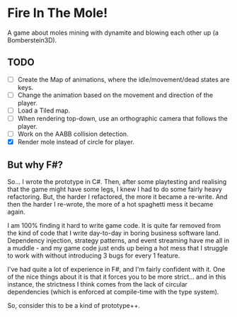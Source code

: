 # Fire In The Mole!
A game about moles mining with dynamite and blowing each other up (a Bomberstein3D).

## TODO
 - [ ] Create the Map of animations, where the idle/movement/dead states are keys.
 - [ ] Change the animation based on the movement and direction of the player.
 - [ ] Load a Tiled map.
 - [ ] When rendering top-down, use an orthographic camera that follows the player.
 - [ ] Work on the AABB collision detection.
 - [x] Render mole instead of circle for player.

## But why F#?
So... I wrote the prototype in C#. Then, after some playtesting and realising that the game might have some legs, I knew I had to do some fairly heavy refactoring. But, the harder I refactored, the more it became a re-write. And then the harder I re-wrote, the more of a hot spaghetti mess it became again.

I am 100% finding it hard to write game code. It is quite far removed from the kind of code that I write day-to-day in boring business software land. Dependency injection, strategy patterns, and event streaming have me all in a muddle - and my game code just ends up being a hot mess that I struggle to work with without introducing 3 bugs for every 1 feature.

I've had quite a lot of experience in F#, and I'm fairly confident with it. One of the nice things about it is that it forces you to be more strict... and in this instance, the strictness I think comes from the lack of circular dependencies (which is enforced at compile-time with the type system).

So, consider this to be a kind of prototype++.